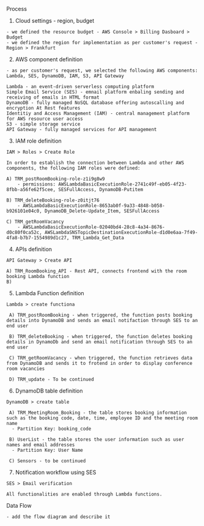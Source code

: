 Process

  1) Cloud settings - region, budget

    - we defined the resource budget - AWS Console > Billing Dasboard > Budget
    - we defined the region for implementation as per customer's request - Region > Frankfurt

  2) AWS component definition
  
    - as per customer's request, we selected the following AWS components: Lambda, SES, DynamoDB, IAM, S3, API Gateway

    Lambda - an event-driven serverless computing platform
    Simple Email Service (SES) - emnail platform enbaling sending and receiving of emails in HTML format
    DynamoDB - fully managed NoSQL database offering autoscalling and encryption At Rest features
    Identitiy and Access Management (IAM) - central management platform for AWS resource user access
    S3 - simple storage service
    API Gateway - fully managed services for API management 

  3) IAM role definition

    IAM > Roles > Create Role

    In order to establish the connection between Lambda and other AWS components, the following IAM roles were defined:

    A) TRM_postRoomBooking-role-z1i9g8w9
        - permissions: AWSLambdaBasicExecutionRole-2741c49f-eb05-4f23-8fbb-a56fe62f5cee, SESFullAccess, DynamoDB-Putitem
        
    B) TRM_deleteBooking-role-z0itjt76
        - AWSLambdaBasicExecutionRole-8653ab0f-9a33-4848-b058-b926101e04c0, DynamoDB_Delete-Update_Item, SESFullAccess
        
    C) TRM_getRoomVacancy
        - AWSLambdaBasicExecutionRole-02040bd4-28c8-4a34-8676-d0c80f0ca52c, AWSLambdaSNSTopicDestinationExecutionRole-d1d0e6aa-7f49-4fa8-b7b7-1554989d1c27, TRM_Lambda_Get_Data

   4) APIs definition

    API Gateway > Create API

    A) TRM_RoomBooking_API - Rest API, connects frontend with the room booking Lambda function
    B)
  
   5) Lambda Function definition

    Lambda > create functiona

     A) TRM_postRoomBooking - when triggered, the function posts booking details into DynamoDB and sends an email notifaction through SES to an end user

     B) TRM_deleteBooking - when triggered, the function deletes booking details in DynamoDb and send an email notification through SES to an end user

     C) TRM_getRoomVacancy - when triggered, the function retrieves data from DynamoDB and sends it to frotend in order to display conference room vacancies
   
     D) TRM_update - To be continued 

  6) DynamoDB table definition

    DynamoDB > create table

     A) TRM_MeetingRoom_Booking - the table stores booking information such as the booking code, date, time, employee ID and the meeting room name
      - Partition Key: booking_code

     B) UserList - the table stores the user information such as user names and email addresses
      - Partition Key: User Name
    
     C) Sensors - to be continued


  7) Notification workflow using SES
  
    SES > Email verification

    All functionalities are enabled through Lambda functions.
 
 
Data Flow

    - add the flow diagram and describe it
